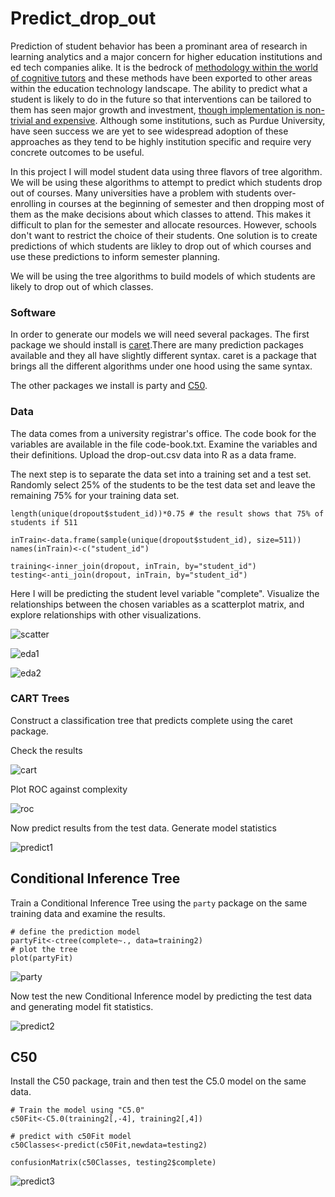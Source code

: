 # Predict_drop_out

Prediction of student behavior has been a prominant area of research in learning analytics and a major concern for higher education institutions and ed tech companies alike. It is the bedrock of [methodology within the world of cognitive tutors](https://solaresearch.org/hla-17/hla17-chapter5/) and these methods have been exported to other areas within the education technology landscape. The ability to predict what a student is likely to do in the future so that interventions can be tailored to them has seen major growth and investment, [though implementation is non-trivial and expensive](https://www.newamerica.org/education-policy/policy-papers/promise-and-peril-predictive-analytics-higher-education/). Although some institutions, such as Purdue University, have seen success we are yet to see widespread adoption of these approaches as they tend to be highly institution specific and require very concrete outcomes to be useful.


In this project I will model student data using three flavors of tree algorithm. We will be using these algorithms to attempt to predict which students drop out of courses. Many universities have a problem with students over-enrolling in courses at the beginning of semester and then dropping most of them as the make decisions about which classes to attend. This makes it difficult to plan for the semester and allocate resources. However, schools don't want to restrict the choice of their students. One solution is to create predictions of which students are likley to drop out of which courses and use these predictions to inform semester planning. 

We will be using the tree algorithms to build models of which students are likely to drop out of which classes. 

### Software

In order to generate our models we will need several packages. The first package we should install is [caret](https://cran.r-project.org/web/packages/caret/index.html).There are many prediction packages available and they all have slightly different syntax. caret is a package that brings all the different algorithms under one hood using the same syntax. 

The other packages we install is party and [C50](https://cran.r-project.org/web/packages/C50/index.html).

### Data

The data comes from a university registrar's office. The code book for the variables are available in the file code-book.txt. Examine the variables and their definitions. Upload the drop-out.csv data into R as a data frame. 

The next step is to separate the data set into a training set and a test set. Randomly select 25% of the students to be the test data set and leave the remaining 75% for your training data set. 

```{r}
length(unique(dropout$student_id))*0.75 # the result shows that 75% of students if 511

inTrain<-data.frame(sample(unique(dropout$student_id), size=511))
names(inTrain)<-c("student_id")

training<-inner_join(dropout, inTrain, by="student_id")
testing<-anti_join(dropout, inTrain, by="student_id")

```

Here I will be predicting the student level variable "complete". Visualize the relationships between the chosen variables as a scatterplot matrix, and explore relationships with other visualizations.

![scatter](https://github.com/ab4499/Predict_drop_out/blob/master/graphs/scatter.png "github")

![eda1](https://github.com/ab4499/Predict_drop_out/blob/master/graphs/EDA1.png "github")

![eda2](https://github.com/ab4499/Predict_drop_out/blob/master/graphs/EDA2.png "github")


### CART Trees

Construct a classification tree that predicts complete using the caret package.

Check the results

![cart](https://github.com/ab4499/Predict_drop_out/blob/master/graphs/cart_result.png)

Plot ROC against complexity 

![roc](https://github.com/ab4499/Predict_drop_out/blob/master/graphs/ROC.png "github")

Now predict results from the test data. Generate model statistics

![predict1](https://github.com/ab4499/Predict_drop_out/blob/master/graphs/predict1.png "github")


## Conditional Inference Tree
Train a Conditional Inference Tree using the `party` package on the same training data and examine the results.

```{r}
# define the prediction model
partyFit<-ctree(complete~., data=training2)
# plot the tree
plot(partyFit)
```
![party](https://github.com/ab4499/Predict_drop_out/blob/master/graphs/Partyfit.png)

Now test the new Conditional Inference model by predicting the test data and generating model fit statistics.

![predict2](https://github.com/ab4499/Predict_drop_out/blob/master/graphs/predict2.png "github")

## C50

Install the C50 package, train and then test the C5.0 model on the same data.

```{r}
# Train the model using "C5.0"
c50Fit<-C5.0(training2[,-4], training2[,4])

# predict with c50Fit model
c50Classes<-predict(c50Fit,newdata=testing2)

confusionMatrix(c50Classes, testing2$complete)
```

![predict3](https://github.com/ab4499/Predict_drop_out/blob/master/graphs/predict3.png "github")

